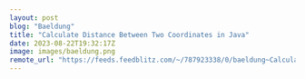```yaml
---
layout: post
blog: "Baeldung"
title: "Calculate Distance Between Two Coordinates in Java"
date: 2023-08-22T19:32:17Z
image: images/baeldung.png
remote_url: "https://feeds.feedblitz.com/~/787923338/0/baeldung~Calculate-Distance-Between-Two-Coordinates-in-Java"
---
```

